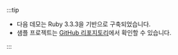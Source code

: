 :::tip

- 다음 데모는 Ruby 3.3.3을 기반으로 구축되었습니다.
- 샘플 프로젝트는 [GitHub 리포지토리](https://github.com/logto-io/ruby/tree/HEAD/logto-sample)에서 확인할 수 있습니다.

:::
